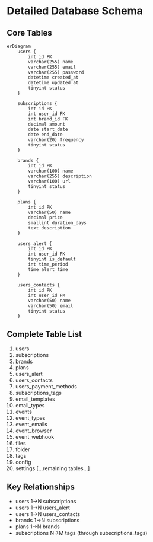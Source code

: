 # Detailed Database Schema

## Core Tables

```mermaid
erDiagram
    users {
        int id PK
        varchar(255) name
        varchar(255) email
        varchar(255) password
        datetime created_at
        datetime updated_at
        tinyint status
    }
    
    subscriptions {
        int id PK
        int user_id FK
        int brand_id FK
        decimal amount
        date start_date
        date end_date
        varchar(20) frequency
        tinyint status
    }
    
    brands {
        int id PK
        varchar(100) name
        varchar(255) description
        varchar(100) url
        tinyint status
    }
    
    plans {
        int id PK
        varchar(50) name
        decimal price
        smallint duration_days
        text description
    }
    
    users_alert {
        int id PK
        int user_id FK
        tinyint is_default
        int time_period
        time alert_time
    }
    
    users_contacts {
        int id PK
        int user_id FK
        varchar(50) name
        varchar(50) email
        tinyint status
    }
```

## Complete Table List
1. users
2. subscriptions
3. brands
4. plans
5. users_alert
6. users_contacts
7. users_payment_methods
8. subscriptions_tags
9. email_templates
10. email_types
11. events
12. event_types
13. event_emails
14. event_browser
15. event_webhook
16. files
17. folder
18. tags
19. config
20. settings
[...remaining tables...]

## Key Relationships
- users 1→N subscriptions
- users 1→N users_alert
- users 1→N users_contacts
- brands 1→N subscriptions
- plans 1→N brands
- subscriptions N→M tags (through subscriptions_tags)